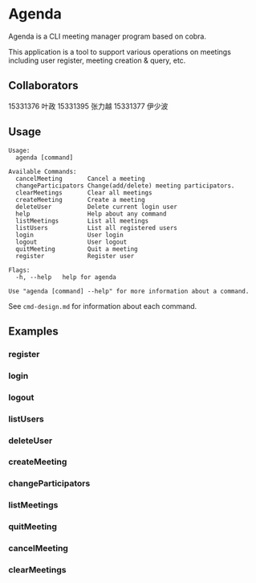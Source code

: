 # Agenda
Agenda is a CLI meeting manager program based on cobra.

This application is a tool to support various operations on meetings
including user register, meeting creation & query, etc.

## Collaborators
15331376 叶政
15331395 张力越
15331377 伊少波

## Usage
```
Usage:
  agenda [command]

Available Commands:
  cancelMeeting       Cancel a meeting
  changeParticipators Change(add/delete) meeting participators.
  clearMeetings       Clear all meetings
  createMeeting       Create a meeting
  deleteUser          Delete current login user
  help                Help about any command
  listMeetings        List all meetings
  listUsers           List all registered users
  login               User login
  logout              User logout
  quitMeeting         Quit a meeting
  register            Register user

Flags:
  -h, --help   help for agenda

Use "agenda [command] --help" for more information about a command.

```

See `cmd-design.md` for information about each command.


## Examples

### register


### login


### logout


### listUsers



### deleteUser


### createMeeting


### changeParticipators


### listMeetings


### quitMeeting


### cancelMeeting


### clearMeetings
